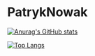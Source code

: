 # PatrykNowak

[![Anurag's GitHub stats](https://github-readme-stats.vercel.app/api?username=pat-on&count_private=true)](https://github.com/anuraghazra/github-readme-stats)



[![Top Langs](https://github-readme-stats.vercel.app/api/top-langs/?username=pat-on)](https://github.com/anuraghazra/github-readme-stats)
